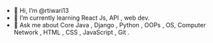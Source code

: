 - 👋 Hi, I’m @rtiwari13
- 🌱 I’m currently learning React Js, API , web dev.
- 💬 Ask me about Core Java , Django , Python , OOPs , OS, Computer Network , HTML , CSS , JavaScript , Git .

